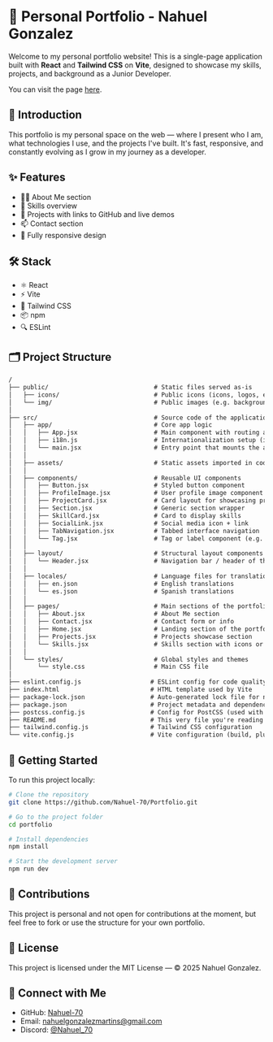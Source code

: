 # 💼 Personal Portfolio - Nahuel Gonzalez

Welcome to my personal portfolio website! This is a single-page application built with **React** and **Tailwind CSS** on **Vite**, designed to showcase my skills, projects, and background as a Junior Developer.

You can visit the page [here](https://nahuelgonzalez.netlify.app/).

## 📌 Introduction

This portfolio is my personal space on the web — where I present who I am, what technologies I use, and the projects I've built. It's fast, responsive, and constantly evolving as I grow in my journey as a developer.

## ✨ Features

- 🧑‍💻 About Me section  
- 🧠 Skills overview  
- 📂 Projects with links to GitHub and live demos  
- 📫 Contact section  
- 📱 Fully responsive design  

## 🛠️ Stack

- ⚛️ React  
- ⚡ Vite  
- 🎨 Tailwind CSS  
- 📦 npm  
- 🔍 ESLint  

## 🗂️ Project Structure

```txt
/
├── public/                             # Static files served as-is
│   ├── icons/                          # Public icons (icons, logos, etc.)
│   └── img/                            # Public images (e.g. background, profile)
│
├── src/                                # Source code of the application
│   ├── app/                            # Core app logic
│   │   ├── App.jsx                     # Main component with routing and structure
│   │   ├── i18n.js                     # Internationalization setup (i18next config)
│   │   └── main.jsx                    # Entry point that mounts the app
│   │
│   ├── assets/                         # Static assets imported in code (e.g. PNGs)
│   │
│   ├── components/                     # Reusable UI components
│   │   ├── Button.jsx                  # Styled button component
│   │   ├── ProfileImage.jsx            # User profile image component
│   │   ├── ProjectCard.jsx             # Card layout for showcasing projects
│   │   ├── Section.jsx                 # Generic section wrapper
│   │   ├── SkillCard.jsx               # Card to display skills
│   │   ├── SocialLink.jsx              # Social media icon + link
│   │   ├── TabNavigation.jsx           # Tabbed interface navigation
│   │   └── Tag.jsx                     # Tag or label component (e.g. for tech stack)
│   │
│   ├── layout/                         # Structural layout components
│   │   └── Header.jsx                  # Navigation bar / header of the site
│   │
│   ├── locales/                        # Language files for translations
│   │   ├── en.json                     # English translations
│   │   └── es.json                     # Spanish translations
│   │
│   ├── pages/                          # Main sections of the portfolio
│   │   ├── About.jsx                   # About Me section
│   │   ├── Contact.jsx                 # Contact form or info
│   │   ├── Home.jsx                    # Landing section of the portfolio
│   │   ├── Projects.jsx                # Projects showcase section
│   │   └── Skills.jsx                  # Skills section with icons or charts
│   │
│   └── styles/                         # Global styles and themes
│       └── style.css                   # Main CSS file
│
├── eslint.config.js                   # ESLint config for code quality
├── index.html                         # HTML template used by Vite
├── package-lock.json                  # Auto-generated lock file for npm
├── package.json                       # Project metadata and dependencies
├── postcss.config.js                  # Config for PostCSS (used with Tailwind)
├── README.md                          # This very file you're reading now
├── tailwind.config.js                 # Tailwind CSS configuration
└── vite.config.js                     # Vite configuration (build, plugins, etc.)
```

## 🚀 Getting Started

To run this project locally:

```bash
# Clone the repository
git clone https://github.com/Nahuel-70/Portfolio.git

# Go to the project folder
cd portfolio

# Install dependencies
npm install

# Start the development server
npm run dev
```

## 🤝 Contributions
This project is personal and not open for contributions at the moment,
but feel free to fork or use the structure for your own portfolio.

## 📄 License
This project is licensed under the MIT License — © 2025 Nahuel Gonzalez.

## 🔗 Connect with Me

- GitHub: [Nahuel-70](https://github.com/Nahuel-70)  
- Email: [nahuelgonzalezmartins@gmail.com](mailto:nahuelgonzalezmartins@gmail.com)  
- Discord: [@Nahuel_70](https://discord.com/users/951189383397113906)
